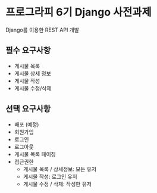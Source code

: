 # 프로그라피 6기 Django 사전과제
Django를 이용한 REST API 개발

## 필수 요구사항
- 게시물 목록
- 게시물 상세 정보
- 게시물 작성
- 게시물 수정/삭제 

## 선택 요구사항
- 배포 (예정)
- 회원가입 
- 로그인
- 로그아웃
- 게시물 목록 페이징
- 접근권한
    - 게시물 목록 / 상세정보: 모든 유저
    - 게시물 작성: 로그인 유저
    - 게시물 수정 / 삭제: 작성한 유저